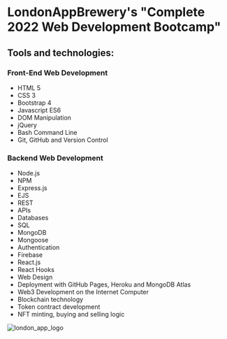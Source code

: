 <h1>LondonAppBrewery's "Complete 2022 Web Development Bootcamp"</h1>

<h2><strong>Tools and technologies:</strong></h2>

<h3>Front-End Web Development</h3>
<ul>
  <li>HTML 5</li>

<li>CSS 3</li>

<li>Bootstrap 4</li>

<li>Javascript ES6</li>

<li>DOM Manipulation</li>

<li>jQuery</li>

<li>Bash Command Line</li>

<li>Git, GitHub and Version Control</li>
</ul>

<h3>Backend Web Development</h3>
<ul>

<li>Node.js</li>

<li>NPM</li>

<li>Express.js</li>

<li>EJS</li>

<li>REST</li>

<li>APIs</li>

<li>Databases</li>

<li>SQL</li>

<li>MongoDB</li>

<li>Mongoose</li>

<li>Authentication</li>

<li>Firebase</li>

<li>React.js</li>

<li>React Hooks</li>

<li>Web Design</li>

<li>Deployment with GitHub Pages, Heroku and MongoDB Atlas</li>

<li>Web3 Development on the Internet Computer</li>

<li>Blockchain technology</li>

<li>Token contract development</li>

<li>NFT minting, buying and selling logic</li>
</ul>



![london_app_logo](https://user-images.githubusercontent.com/103513324/174281274-d7f668d1-7510-465c-8ad3-146d073a3266.png)

